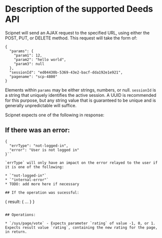 # Description of the supported Deeds API

Scipnet will send an AJAX request to the specified URL, using either the POST, PUT, or DELETE method. This request will take the form of:

```
{
  "params": {
    "param1": 12,
    "param2": "hello world",
    "param3": null
  },
  "sessionId": "ed04430b-5369-43e2-bacf-dda192e1e921",
  "pagename": "scp-4800"
}
```

Elements within `params` may be either strings, numbers, or null. `sessionId` is a string that uniquely identifies the active session. A UUID is recommended for this purpose, but any string value that is guaranteed to be unique and is generally unpredictable will suffice.

Scipnet expects one of the following in response:

## If there was an error:

```
{
  "errType": "not-logged-in",
  "error": "User is not logged in"
}``

`errType` will only have an impact on the error relayed to the user if it is one of the following:

* `"not-logged-in"`
* `"internal-error"`
* TODO: add more here if necessary

## If the operation was sucessful:

```
{
  result: { ... }
}
```

## Operations:

* `/sys/page/vote` - Expects parameter `rating` of value -1, 0, or 1. Expects result value `rating`, containing the new rating for the page, in return.
